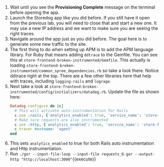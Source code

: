 1.  Wait until you see the **Provisioning Complete** message on the terminal before opening the app. 
1.  Launch the Storedog app like you did before. If you still have it open from the previous lab, you will need to close that and start a new one. It may use a new IP address and we want to make sure you are seeing the right traces.
2.  Navigate around the app just as you did before. The goal here is to generate some new traffic to the site.
3.  The first thing to do when setting up APM is to add the APM language library. For Ruby that means adding `ddtrace` to the Gemfile. You can see this at `store-frontend-broken-instrumented/Gemfile`. This actually is loading `store-frontend-broken-instrumented/common_spree_dependencies.rb` so take a look there. Notice ddtrace right at the top. There are a few other libraries here that help with traces, including `logging-rails` and `lograge`.
4.  Next take a look at `store-frontend-broken-instrumented/config/initializers/datadog.rb`. Update the file as shown here:
      ```ruby
      Datadog.configure do |c|
        # This will activate auto-instrumentation for Rails
        c.use :rails, {'analytics_enabled': true, 'service_name': 'store-frontend'}
        # Make sure requests are also instrumented
        c.use :http, {'analytics_enabled': true, 'service_name': 'store-frontend'}
        c.tracer hostname: 'agent'
      end
      ```
5.  This sets `analytics_enabled` to true for both Rails auto instrumentation and Http instrumentation. 
6.  Run `./gor --input-file-loop --input-file requests_0.gor --output-http "http://localhost:3000"`{{execute}}